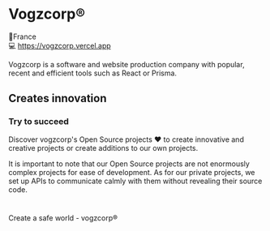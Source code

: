 # Vogzcorp®️

📍France  
💻 https://vogzcorp.vercel.app

Vogzcorp is a software and website production company with popular, recent and efficient tools such as React or Prisma.

## Creates innovation

### Try to succeed

Discover vogzcorp's Open Source projects ❤️ to create innovative and creative projects or create additions to our own projects.

It is important to note that our Open Source projects are not enormously complex projects for ease of development. As for our private projects, we set up APIs to communicate calmly with them without revealing their source code.

#

Create a safe world - vogzcorp®️
